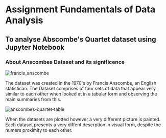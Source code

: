 # Assignment Fundamentals of Data Analysis 
## To analyse Abscombe's Quartet dataset using Jupyter Notebook 
### About Anscombes Dataset and its significence <br>

![francis_anscombe](https://user-images.githubusercontent.com/36824025/47649172-54313380-db74-11e8-9d85-d2797e894cb1.jpeg) <br>

The dataset was created in the 1970's by Francis Anscombe, an English statistican. The Dataset comprises of four sets of data that appear very similar to each other when looked at in a tabular form and observing the main summaries from this. <br>

![anscombes-quartet-table](https://user-images.githubusercontent.com/36824025/47649683-ec7be800-db75-11e8-9d09-2687b169f732.png)

When the datasets are plotted however a very different picture is painted. Each dataset presents a very diffent descrption in visual form, despite the numers proximity to each other. 






